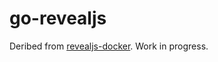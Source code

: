 # go-revealjs

Deribed from [revealjs-docker](https://github.com/uphy/revealjs-docker).
Work in progress.